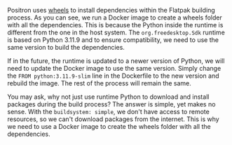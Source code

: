 Positron uses [wheels](https://pythonwheels.com/) to install dependencies within the Flatpak building process. As you can see, we run a Docker image to create a wheels folder with all the dependencies. This is because the Python inside the runtime is different from the one in the host system. The `org.freedesktop.Sdk` runtime is based on Python 3.11.9 and to ensure compatibility, we need to use the same version to build the dependencies.

If in the future, the runtime is updated to a newer version of Python, we will need to update the Docker image to use the same version. Simply change the `FROM python:3.11.9-slim` line in the Dockerfile to the new version and rebuild the image. The rest of the process will remain the same.

You may ask, why not just use runtime Python to download and install packages during the build process? The answer is simple, yet makes no sense. With the `buildsystem: simple`, we don't have access to remote resources, so we can't download packages from the internet. This is why we need to use a Docker image to create the wheels folder with all the dependencies.